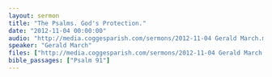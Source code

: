 ```yaml
---
layout: sermon
title: "The Psalms. God's Protection."
date: "2012-11-04 00:00:00"
audio: "http://media.coggesparish.com/sermons/2012-11-04 Gerald March.mp3"
speaker: "Gerald March"
files: ["http://media.coggesparish.com/sermons/2012-11-04 Gerald March.pdf"]
bible_passages: ["Psalm 91"]
---
```

